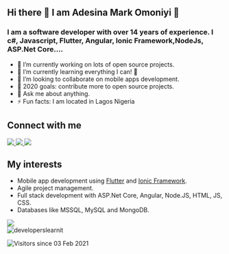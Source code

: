 ## Hi there 👋 I am Adesina Mark Omoniyi 👨‍

### I am a software developer with over 14 years of experience. I c#, Javascript, Flutter, Angular, Ionic Framework,NodeJs, ASP.Net Core....
- 🔭 I’m currently working on lots of open source projects.
- 🌱 I’m currently learning everything I can! 🤣
- 👯 I’m looking to collaborate on mobile apps development.
- 🥅 2020 goals: contribute more to open source projects.
- 💬 Ask me about anything.
- ⚡ Fun facts: I am located in Lagos Nigeria

## Connect with me

<a href="https://api.whatsapp.com/send?phone=2348161569539&text=Hi%20Mark,%20I%20got%20your%20contact%20from%20your%20Github%20profile" alt="Connect on Whatsapp"> 
    <img src="https://img.shields.io/badge/WHATSAPP-%2325D366.svg?&style=for-the-badge&logo=whatsapp&logoColor=white" /> 
</a>

<a href="https://www.twitter.com/engrmark2k" alt="Follow Me on Twitter"> 
    <img src="https://img.shields.io/badge/twitter-%231DA1F2.svg?&style=for-the-badge&logo=twitter&logoColor=white" />
</a>
<a href="https://www.linkedin.com/in/adesina-mark-omoniyi/" alt="Connect on LinkedIn"> 
  <img src="https://img.shields.io/badge/linkedin-%230077B5.svg?&style=for-the-badge&logo=linkedin&logoColor=white" />
</a>
<br />

## My interests

- Mobile app development using [Flutter](https://flutter.dev) and [Ionic Framework](http://ionicframework.com).
- Agile project management.
- Full stack development with ASP.Net Core, Angular, Node.JS, HTML, JS, CSS.
- Databases like MSSQL, MySQL and MongoDB.

<img src="https://github-readme-stats.vercel.app/api?username=developerslearnit&show_icons=true&theme=dark" />

<div>
  <img align="center" src="https://github-readme-stats.vercel.app/api/top-langs/?username=developerslearnit&layout=compact&hide=html&theme=dark" alt="developerslearnit" />
<div/>
    
![Visitors since 03 Feb 2021](http://estruyf-github.azurewebsites.net/api/VisitorHit?user=developerslearnit&repo=developerslearnit&countColor=%237B1E7A)









<!--
**developerslearnit/developerslearnit** is a ✨ _special_ ✨ repository because its `README.md` (this file) appears on your GitHub profile.

Here are some ideas to get you started:

- 🔭 I’m currently working on ...
- 🌱 I’m currently learning ...
- 👯 I’m looking to collaborate on ...
- 🤔 I’m looking for help with ...
- 💬 Ask me about ...
- 📫 How to reach me: ...
- 😄 Pronouns: ...
- ⚡ Fun fact: ...
-->
